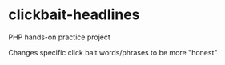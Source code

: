 # clickbait-headlines
PHP hands-on practice project

Changes specific click bait words/phrases to be more "honest"
